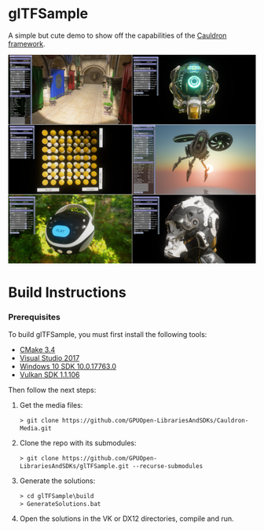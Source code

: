 # glTFSample 

A simple but cute demo to show off the capabilities of the [Cauldron framework](https://github.com/GPUOpen-LibrariesAndSDKs/Cauldron).

![Screenshot](screenshot.png)

# Build Instructions

### Prerequisites

To build glTFSample, you must first install the following tools:

- [CMake 3.4](https://cmake.org/download/)
- [Visual Studio 2017](https://visualstudio.microsoft.com/downloads/)
- [Windows 10 SDK 10.0.17763.0](https://developer.microsoft.com/en-us/windows/downloads/windows-10-sdk)
- [Vulkan SDK 1.1.106](https://www.lunarg.com/vulkan-sdk/)

Then follow the next steps:

1) Get the media files:
    ```
    > git clone https://github.com/GPUOpen-LibrariesAndSDKs/Cauldron-Media.git
    ```

2) Clone the repo with its submodules:
    ```
    > git clone https://github.com/GPUOpen-LibrariesAndSDKs/glTFSample.git --recurse-submodules
    ```

3) Generate the solutions:
    ```
    > cd glTFSample\build
    > GenerateSolutions.bat
    ```

4) Open the solutions in the VK or DX12 directories, compile and run.

